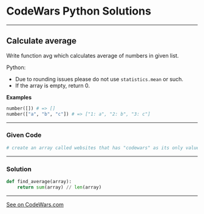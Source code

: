 # CodeWars Python Solutions

---

## Calculate average

Write function avg which calculates average of numbers in given list.

Python:

* Due to rounding issues please do not use `statistics.mean` or such.
* If the array is empty, return 0.

**Examples**


```python
number([]) # => []
number(["a", "b", "c"]) # => ["1: a", "2: b", "3: c"]
```


---

### Given Code


```python
# create an array called websites that has "codewars" as its only value
```

---

### Solution


```python
def find_average(array):
    return sum(array) // len(array)
```

---


[See on CodeWars.com](https://www.codewars.com/kata/57a2013acf1fa5bfc4000921)
